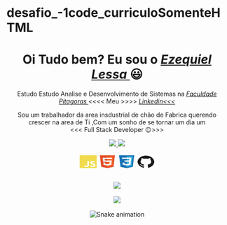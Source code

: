 # desafio_-1code_curriculoSomenteHTML
<div>
  <h1 align="center">Oi Tudo bem? Eu sou o <a href="https://www.linkedin.com/in/ezequiel-lessa-083528234//"><i>Ezequiel Lessa </i></a> 😃️</h1>
  <p align="center">Estudo Estudo Analise e Desenvolvimento de Sistemas na <a href="https://www.pitagoras.com.br/"><i>Faculdade Pitagoras </i></a>  <<<< Meu >>>>  <a href="https://www.linkedin.com/in/ezequiel-lessa-083528234/"><i>Linkedin<<<</i>
  </a><br>
  <p align="center">Sou um trabalhador da area insdustrial de chão de Fabrica querendo crescer na area de Ti ,Com um sonho de se tornar um dia um <br>  <<< Full Stack Developer 😉️>>></h2>
</div>

<div align="center">
  <a href="https://github.com/ezequiellesa">
    <img height="150em" src="https://github-readme-stats.vercel.app/api?username=ezequiellessa&count_private=true&include_all_commits=true&show_icons=true&theme=dracula&hide_border=false&show_owner=true"/>
    <img height="150em" src="https://github-readme-stats.vercel.app/api/top-langs/?username=ezequiellessa&theme=dracula&hide_border=false&&layout=compact"/>
  </a>
</div>

<div align="center" valign="top"><br>
 
  <img align="center" alt="Js" height="30" width="40" src="https://raw.githubusercontent.com/devicons/devicon/master/icons/javascript/javascript-plain.svg">
  <img align="center" alt="HTML" height="30" width="40" src="https://raw.githubusercontent.com/devicons/devicon/master/icons/html5/html5-original.svg">
  <img align="center" alt="CSS" height="30" width="40" src="https://raw.githubusercontent.com/devicons/devicon/master/icons/css3/css3-original.svg">
   <img align="center" alt="github" height="30" width="40" src="https://raw.githubusercontent.com/devicons/devicon/master/icons/github/github-original.svg">
  
</div><br>

<div align="center">
 
  <a href="https://www.instagram.com/lessaezequiel/" target="_blank"><img src="https://img.shields.io/badge/-Instagram-%23E4405F?style=for-the-badge&logo=instagram&logoColor=white" target="_blank"></a>
  
  <a href="https://www.linkedin.com/in/ezequiel-lessa-083528234/" target="_blank"><img src="https://img.shields.io/badge/-LinkedIn-%230077B5?style=for-the-badge&logo=linkedin&logoColor=white" target="_blank"></a> 
 
</div>

<div align="center">
  
  ![Snake animation](https://github.com/danielbped/danielbped/blob/output/github-contribution-grid-snake.svg)
  
</div>

<div align="center">
 
</div>

